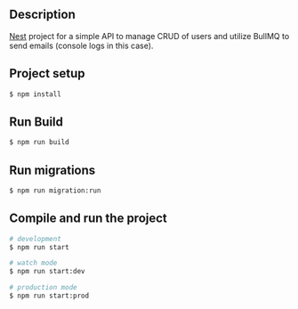 ## Description

[Nest](https://github.com/nestjs/nest) project for a simple API to manage CRUD of users and utilize BullMQ to send emails (console logs in this case).

## Project setup

```bash
$ npm install
```

## Run Build
```bash
$ npm run build
```

## Run migrations

```bash
$ npm run migration:run
```

## Compile and run the project

```bash
# development
$ npm run start

# watch mode
$ npm run start:dev

# production mode
$ npm run start:prod
```
